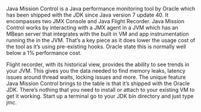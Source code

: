 Java Mission Control is a Java performance monitoring tool by Oracle which has been shipped with the JDK since Java version 7 update 40. It encompasses two JMX Console and Java Flight Recorder. Java Mission Control works by interacting with a JMX agent in a JVM which has an MBean server that integrates with the built in VM and app instrumentation running the in the JVM. That’s a key piece as it does lower the usage cost of the tool as it’s using pre-existing hooks. Oracle state this is normally well below a 1% performance cost.

Flight recorder, with its historical view, provides the ability to see trends in your JVM. This gives you the data needed to find memory leaks, latency issues around thread waits, locking issues and more. The unique feature Java Mission Control brings to the table is that it’s shipped with the Oracle JDK. There’s nothing that you need to install or attach to your existing VM to get it working. Start up a terminal go to your JDK bin directory and just type jmc.
